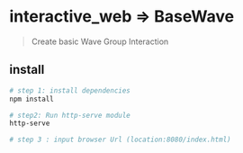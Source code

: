 # interactive_web => BaseWave

> Create basic Wave Group Interaction

## install
``` bash
# step 1: install dependencies
npm install

# step2: Run http-serve module
http-serve

# step 3 : input browser Url (location:8080/index.html)
```

